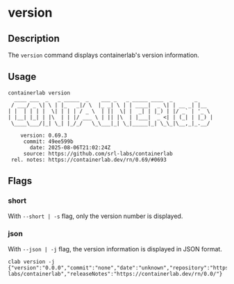 # version

## Description

The `version` command displays containerlab's version information.

## Usage

```
containerlab version
  ____ ___  _   _ _____  _    ___ _   _ _____ ____  _       _     
 / ___/ _ \| \ | |_   _|/ \  |_ _| \ | | ____|  _ \| | __ _| |__  
| |  | | | |  \| | | | / _ \  | ||  \| |  _| | |_) | |/ _` | '_ \ 
| |__| |_| | |\  | | |/ ___ \ | || |\  | |___|  _ <| | (_| | |_) |
 \____\___/|_| \_| |_/_/   \_\___|_| \_|_____|_| \_\_|\__,_|_.__/ 

    version: 0.69.3
     commit: 49ee599b
       date: 2025-08-06T21:02:24Z
     source: https://github.com/srl-labs/containerlab
 rel. notes: https://containerlab.dev/rn/0.69/#0693
```

## Flags

### short

With `--short | -s` flag, only the version number is displayed.

### json

With `--json | -j` flag, the version information is displayed in JSON format.

```
clab version -j
{"version":"0.0.0","commit":"none","date":"unknown","repository":"https://github.com/srl-labs/containerlab","releaseNotes":"https://containerlab.dev/rn/0.0/"}
```
